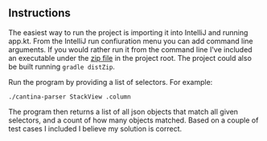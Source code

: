 ## Instructions

The easiest way to run the project is importing it into IntelliJ and running app.kt. From the IntelliJ run confiuration menu you can add command line arguments. If you would rather run it from the command line I've included an executable under the [zip file](/cantina-parser-1.0-SNAPSHOT.zip) in the project root. The project could also be built running `gradle distZip`.

Run the program by providing a list of selectors. For example:

`./cantina-parser StackView .column` 

The program then returns a list of all json objects that match all given selectors, and a count of how many objects matched. Based on a couple of test cases I included I believe my solution is correct.
